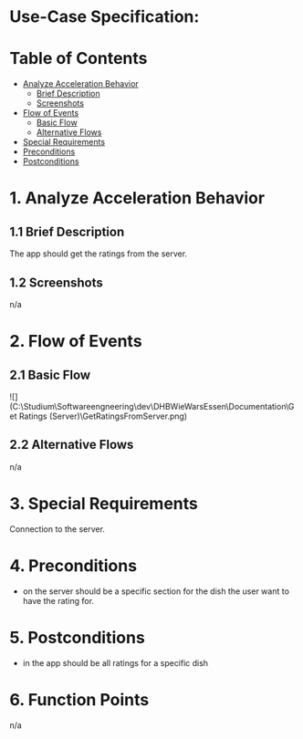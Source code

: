 # Use-Case Specification: 

# Table of Contents
- [Analyze Acceleration Behavior](#1-analyze-acceleration-behavior)
    - [Brief Description](#11-brief-description)
    - [Screenshots](#12-screenshots)
- [Flow of Events](#2-flow-of-events)
    - [Basic Flow](#21-basic-flow)
    - [Alternative Flows](#22-alternative-flows)
- [Special Requirements](#3-special-requirements)
- [Preconditions](#4-preconditions)
- [Postconditions](#5-postconditions)

# 1. Analyze Acceleration Behavior
## 1.1 Brief Description

The app should get the ratings from the server.

## 1.2 Screenshots

n/a


# 2. Flow of Events
## 2.1 Basic Flow

![](C:\Studium\Softwareengneering\dev\DHBWieWarsEssen\Documentation\Get Ratings (Server)\GetRatingsFromServer.png)

## 2.2 Alternative Flows

n/a

# 3. Special Requirements

Connection to the server.

# 4. Preconditions

- on the server should be a specific section for the dish the user want to have the rating for.

# 5. Postconditions

- in the app should be all ratings for a specific dish

# 6. Function Points

n/a